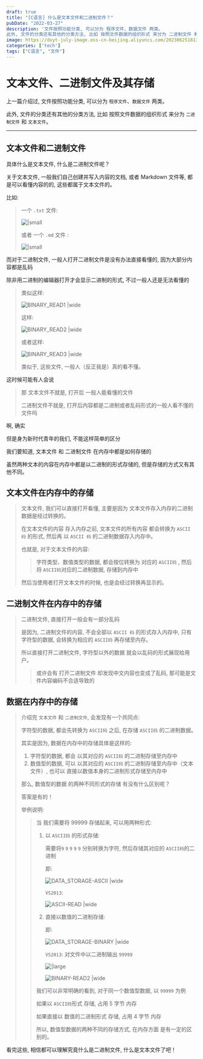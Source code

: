 ```yaml
---
draft: true
title: "[C语言] 什么是文本文件和二进制文件？"
pubDate: "2022-03-27"
description: '文件按照功能分类, 可以分为 程序文件、数据文件 两类。
此外, 文件的分类还有其他的分类方法, 比如 按照文件数据的组织形式 来分为 二进制文件 和 文本文件。'
image: https://dxyt-july-image.oss-cn-beijing.aliyuncs.com/202306251813684.webp
categories: ['tech']
tags: ["C语言", "文件"]
---
```


# 文本文件、二进制文件及其存储

上一篇介绍过, 文件按照功能分类, 可以分为 `程序文件`、`数据文件` 两类。

此外, 文件的分类还有其他的分类方法, 比如 按照文件数据的组织形式 来分为 `二进制文件` 和 `文本文件`。

---

## 文本文件和二进制文件

具体什么是文本文件, 什么是二进制文件呢？

关于文本文件, 一般我们自己创建并写入内容的文档, 或者 Markdown 文件等, 都是可以看懂内容的的, 这些都属于文本文件的。

比如: 

> 一个 `.txt` 文件: 
>
> ![|small](https://dxyt-july-image.oss-cn-beijing.aliyuncs.com/file-TEXT_FILE.webp)
>
> 或者 一个 `.md` 文件 :
> 
> ![|small](https://dxyt-july-image.oss-cn-beijing.aliyuncs.com/file-BINARY_FILE.webp)

而对于二进制文件, 一般人打开二进制文件是没有办法直接看懂的, 因为大部分内容都是乱码

除非用二进制的编辑器打开才会显示二进制的形式, 不过一般人还是无法看懂的

>类似这样: 
>
>![BINARY_READ1 |wide](https://dxyt-july-image.oss-cn-beijing.aliyuncs.com/file-BINARY_READ1.webp)
>
>这样: 
>
>![BINARY_READ2 |wide](https://dxyt-july-image.oss-cn-beijing.aliyuncs.com/file-BINARY_READ2.webp)
>
>或者这样: 
>
>![BINARY_READ3 |wide](https://dxyt-july-image.oss-cn-beijing.aliyuncs.com/file-BINARY_READ3.webp)
>
>类似于, 这些文件, 一般人（反正我是）真的看不懂。

这时候可能有人会说

> 那 文本文件不就是, 打开后 一般人能看懂的文件
>
> 二进制文件不就是, 打开后内容都是二进制或者乱码形式的一般人看不懂的文件吗

啊, 确实

但是身为新时代青年的我们, 不能这样简单的区分

我们要知道, 文本文件 和 二进制文件  在内存中都是如何存储的

虽然两种文本的内容在内存中都是以二进制的形式存储的, 但是存储的方式又有其他不同。

## 文本文件在内存中的存储

> 文本文件, 我们可以直接打开看懂, 主要是因为 文本文件存入内存的二进制数据是经过转换的。
>
> 在文本文件的内容 存入内存之前, 文本文件的所有内容 都会转换为 `ASCII 码` 的形式, 然后再 以 `ASCII 码` 的二进制数据存入内存中。
>
> 也就是, 对于文本文件的内容: 
>
> > 字符类型、数值类型的数据, 都会按位转换为 对应的 `ASCII码` , 然后将 `ASCII码`对应的二进制数据, 存储到内存中
>
> 然后当使用者打开文本文件的时候, 也是会经过转换再显示的。

## 二进制文件在内存中的存储

> 二进制文件, 直接打开一般会有一部分乱码
>
> 是因为, 二进制文件的内容, 不会全部以 `ASCII 码` 的形式存入内存中, 只有字符型的数据, 会转换为相应的 `ASCII码` 再存储至内存。
>
> 所以直接打开二进制文件, 字符型以外的数据 就会以乱码的形式展现给用户。
>
> > 或许会有 打开二进制文件 却发现中文内容也变成了乱码, 那可能是文件内容编码不合适导致的

## 数据在内存中的存储

> 介绍完 `文本文件` 和 `二进制文件`, 会发现有一个共同点: 
>
> 字符型的数据, 都会先转换为 `ASCII码` 之后, 在存储 `ASCII码` 的二进制数据。
>
> 其实是因为, 数据在内存中的存储具体是这样的: 
>
> 1. 字符型的数据, 都会 以其对应的 `ASCII码` 的二进制存储至内存中
> 2. 数值型的数据, 可以 以其对应的 `ASCII码` 的二进制存储至内存中（文本文件）, 也可以 直接以数值本身的二进制形式存储至内存中 
>
> 那么, 数值型的数据 的两种不同形式的存储 有没有什么区别呢？
>
> 答案是有的！
>
> 举例说明: 
>
> > 当 我们需要将 99999 存储起来, 可以用两种形式: 
> >
> > 1. 以 `ASCII码` 的形式存储: 
> > 
> >     需要将`9` `9` `9` `9` `9` 分别转换为字符, 然后存储其对应的 `ASCII码`的二进制
> > 
> >     即: 
> > 
> >     ![DATA_STORAGE-ASCII |wide](https://dxyt-july-image.oss-cn-beijing.aliyuncs.com/file-DATA_STORAGE-ASCII.webp)
> > 
> >     `VS2013`:
> > 
> >     ![ASCII-READ |wide](https://dxyt-july-image.oss-cn-beijing.aliyuncs.com/file-DATA_STORAGE-ASCII-READ.webp)
> > 
> > 2. 直接以数值的二进制存储: 
> > 
> >     即: 
> > 
> >     ![DATA_STORAGE-BINARY |wide](https://dxyt-july-image.oss-cn-beijing.aliyuncs.com/file-DATA_STORAGE-BINARY.webp)
> > 
> >     `VS2013`: 对文件中以二进制输出 `99999`
> > 
> >     ![|large](https://dxyt-july-image.oss-cn-beijing.aliyuncs.com/file-DATA_STORAGE-BINARY-READ.webp)
> > 
> >     ![BINARY-READ2 |wide](https://dxyt-july-image.oss-cn-beijing.aliyuncs.com/file-DATA_STORAGE-BINARY-READ2.webp)
> >
> > 我们可以非常明确的看到, 对于同一个数值型数据, 以 `99999` 为例
> >
> > 如果以 `ASCII码`形式 存储, 占用 5 字节 内存
> >
> > 如果直接以 数值的二进制形式 存储, 占用 4 字节 内存
> >
> > 所以, 数值型数据的两种不同的存储方式, 在内存方面 是有一定的区别的。

看完这些, 相信都可以理解究竟什么是二进制文件, 什么是文本文件了吧！

